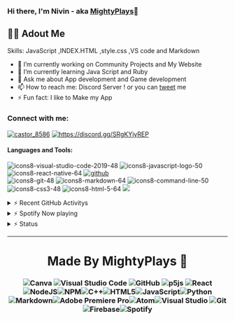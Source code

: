 ### Hi there, I'm Nivin - aka [MightyPlays](https://nivinsvysakh.whjr.site/)👋


## 👱‍♂️ Adout Me 


Skills: JavaScript ,INDEX.HTML ,style.css ,VS code and Markdown 
 - 🔭 I’m currently working on Community Projects and My Website
- 🌱 I’m currently learning Java Script and Ruby
- 💬 Ask me about App development and Game development  
- 📫 How to reach me: Discord Server ! or you can [tweet](https://twitter.com/OfficialMightyP) me 
- ⚡ Fun fact: I like to Make my App
  


<h3 align="left">Connect with me:</h3>
<p align="left">
<a href="https://twitter.com/OfficialMightyP" target="blank"><img align="center" src="https://raw.githubusercontent.com/rahuldkjain/github-profile-readme-generator/master/src/images/icons/Social/twitter.svg" alt="castor_8586" height="30" width="40" /></a> 
<a href="https://discord.gg/F9snAX65Db" target="blank"><img align="center" src="https://raw.githubusercontent.com/rahuldkjain/github-profile-readme-generator/master/src/images/icons/Social/discord.svg" alt="https://discord.gg/SRgKYjyREP" height="30" width="40" /></a>
</p>

<h4 align="left">Languages and Tools:</h4>

![icons8-visual-studio-code-2019-48](https://user-images.githubusercontent.com/83283137/119604812-4ec02680-be0d-11eb-83f9-c46a7e9345a5.png)
![icons8-javascript-logo-50](https://user-images.githubusercontent.com/83283137/119494674-3275a880-bd7f-11eb-9c4f-5b1ddd35cd7d.png)
![icons8-react-native-64](https://user-images.githubusercontent.com/83283137/119518062-cd797d00-bd95-11eb-876c-989a375dda47.png)
[<img src='https://cdn.jsdelivr.net/npm/simple-icons@3.0.1/icons/github.svg' alt='github' height='40'>](https://github.com/nivinsvysakh)  
![icons8-git-48](https://user-images.githubusercontent.com/83283137/119496811-7ff31500-bd81-11eb-9c07-a51fe73dca68.png)
![icons8-markdown-64](https://user-images.githubusercontent.com/83283137/119506144-432c1b80-bd8b-11eb-8b0c-362cdb91c5e3.png)
![icons8-command-line-50](https://user-images.githubusercontent.com/83283137/119497802-98affa80-bd82-11eb-89cc-cbb8d339c6c7.png)
![icons8-css3-48](https://user-images.githubusercontent.com/83283137/119498076-dd3b9600-bd82-11eb-9ddd-821ba78b1727.png)
![icons8-html-5-64](https://user-images.githubusercontent.com/83283137/119496602-46220e80-bd81-11eb-9d7f-1f67a3384152.png)
<img src="https://img.icons8.com/color/48/000000/nodejs.png"/>

<details>
  <summary> ⚡ Recent GitHub Activitys </summary>
<!--START_SECTION:activity--> 
  </details>

<details>
  <summary> ⚡ Spotify Now playing</summary>

  [![spotify-github-profile](https://spotify-github-profile.vercel.app/api/view?uid=j0u77uc3cgfpkknhv10c3v32o&cover_image=true&theme=novatorem&bar_color=1c52f2)](https://spotify-github-profile.vercel.app/api/view?uid=j0u77uc3cgfpkknhv10c3v32o&redirect=true)
  </details>

<details>
  <summary> ⚡ Status </summary>
 
[![GitHub Streak](https://github-readme-streak-stats.herokuapp.com?user=MightyPlays&theme=radical&date_format=M%20j%5B%2C%20Y%5D)](https://git.io/streak-stats)
 

## Github badges
<a href='https://docs.github.com/en/developers'><img src='https://raw.githubusercontent.com/acervenky/animated-github-badges/master/assets/devbadge.gif' width='40' height='40'></a> 
 
</details>

  </details>

----

<h1 align="center">Made By MightyPlays 💖</h1>
<h3 align="center">

![Canva](https://img.shields.io/badge/Canva-%2300C4CC.svg?style=for-the-badge&logo=Canva&logoColor=white)
![Visual Studio Code](https://img.shields.io/badge/Visual%20Studio%20Code-0078d7.svg?style=for-the-badge&logo=visual-studio-code&logoColor=white)
![GitHub](https://img.shields.io/badge/github-%23121011.svg?style=for-the-badge&logo=github&logoColor=white)
![p5js](https://img.shields.io/badge/p5.js-ED225D?style=for-the-badge&logo=p5.js&logoColor=FFFFFF)
![React](https://img.shields.io/badge/react-%2320232a.svg?style=for-the-badge&logo=react&logoColor=%2361DAFB)
![NodeJS](https://img.shields.io/badge/node.js-6DA55F?style=for-the-badge&logo=node.js&logoColor=white)![NPM](https://img.shields.io/badge/NPM-%23000000.svg?style=for-the-badge&logo=npm&logoColor=white)![C++](https://img.shields.io/badge/c++-%2300599C.svg?style=for-the-badge&logo=c%2B%2B&logoColor=white)![HTML5](https://img.shields.io/badge/html5-%23E34F26.svg?style=for-the-badge&logo=html5&logoColor=white)![JavaScript](https://img.shields.io/badge/javascript-%23323330.svg?style=for-the-badge&logo=javascript&logoColor=%23F7DF1E)![Python](https://img.shields.io/badge/python-3670A0?style=for-the-badge&logo=python&logoColor=ffdd54)
![Markdown](https://img.shields.io/badge/markdown-%23000000.svg?style=for-the-badge&logo=markdown&logoColor=white)![Adobe Premiere Pro](https://img.shields.io/badge/Adobe%20Premiere%20Pro-9999FF.svg?style=for-the-badge&logo=Adobe%20Premiere%20Pro&logoColor=white)![Atom](https://img.shields.io/badge/Atom-%2366595C.svg?style=for-the-badge&logo=atom&logoColor=white)![Visual Studio](https://img.shields.io/badge/Visual%20Studio-5C2D91.svg?style=for-the-badge&logo=visual-studio&logoColor=white)
![Git](https://img.shields.io/badge/git-%23F05033.svg?style=for-the-badge&logo=git&logoColor=white)
![Firebase](https://img.shields.io/badge/firebase-%23039BE5.svg?style=for-the-badge&logo=firebase)![Spotify](https://img.shields.io/badge/Spotify-1ED760?style=for-the-badge&logo=spotify&logoColor=white)
</h3>
